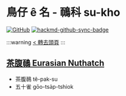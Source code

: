 # 鳥仔 ê 名 - 鳾科 su-kho

[![GitHub](https://img.shields.io/badge/GitHub-black?logo=github)](https://github.com/siansiansu/tsiau-a-e-mia)
[![hackmd-github-sync-badge](https://hackmd.io/yWBq4ZHSTaamxYPEwp3LCg/badge)](https://hackmd.io/yWBq4ZHSTaamxYPEwp3LCg)

:::warning
[< 轉去頭頁](https://hackmd.io/@siansiansu/Hy4VzNvha)
:::

## [茶腹鳾 Eurasian Nuthatch](https://www.instagram.com/p/Cs8903UR7v5/)

- 茶腹鳾 tê-pak-su
- 五十雀 gōo-tsa̍p-tshiok
